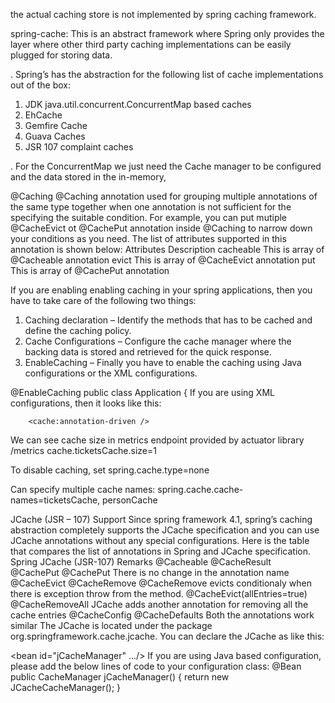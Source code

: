 the actual caching store is not implemented by spring caching framework.

spring-cache: This is an abstract framework where Spring only provides the layer where other third party caching implementations can be easily plugged for storing data.

. Spring’s has the abstraction for the following list of cache implementations out of the box:
1.	JDK java.util.concurrent.ConcurrentMap based caches
2.	EhCache
3.	Gemfire Cache
4.	Guava Caches
5.	JSR 107 complaint caches


. For the ConcurrentMap we just need the Cache manager to be configured and the data stored in the in-memory,

@Caching
@Caching annotation used for grouping multiple annotations of the same type together when one annotation is not sufficient for the specifying the suitable condition. For example, you can put mutiple @CacheEvict ot @CachePut annotation inside @Caching to narrow down your conditions as you need.
The list of attributes supported in this annotation is shown below:
Attributes	Description
cacheable	This is array of @Cacheable annotation
evict	This is array of @CacheEvict annotation
put	This is array of @CachePut annotation


If you are enabling enabling caching in your spring applications, then you have to take care of the following two things:
1.	Caching declaration – Identify the methods that has to be cached and define the caching policy.
2.	Cache Configurations – Configure the cache manager where the backing data is stored and retrieved for the quick response.
3.	EnableCaching – Finally you have to enable the caching using Java configurations or the XML configurations.

@EnableCaching
public class Application {
If you are using XML configurations, then it looks like this:
<beans xmlns="http://www.springframework.org/schema/beans" xmlns:xsi="http://www.w3.org/2001/XMLSchema-instance" xmlns:cache="http://www.springframework.org/schema/cache" xsi:schemaLocation=" http://www.springframework.org/schema/beans http://www.springframework.org/schema/beans/spring-beans.xsd http://www.springframework.org/schema/cache http://www.springframework.org/schema/cache/spring-cache.xsd">

        <cache:annotation-driven />

</beans>

We can see cache size in metrics endpoint provided by actuator library
/metrics
cache.ticketsCache.size=1

To disable caching, set spring.cache.type=none


Can specify multiple cache names:
spring.cache.cache-names=ticketsCache, personCache



JCache (JSR – 107) Support
Since spring framework 4.1, spring’s caching abstraction completely supports the JCache specification and you can use JCache annotations without any special configurations. Here is the table that compares the list of annotations in Spring and JCache specification.
Spring	JCache (JSR-107)	Remarks
@Cacheable	@CacheResult	
@CachePut	@CachePut	 There is no change in the annotation name
@CacheEvict	@CacheRemove	 @CacheRemove evicts conditionaly when
there is exception throw from the method.
@CacheEvict(allEntries=true)	@CacheRemoveAll	 JCache adds another annotation for
removing all the cache entries
@CacheConfig	@CacheDefaults	 Both the annotations work similar
The JCache is located under the package org.springframework.cache.jcache. You can declare the JCache as like this:
<bean id="cacheManager" class="org.springframework.cache.jcache.JCacheCacheManager" p:cache-manager-ref="jCacheManager"/>

<!-- JSR-107 cache manager setup -->
<bean id="jCacheManager" .../>
If you are using Java based configuration, please add the below lines of code to your configuration class:
@Bean
public CacheManager jCacheManager() {
   return new JCacheCacheManager();
}
